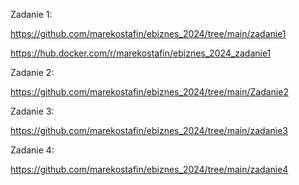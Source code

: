 Zadanie 1:

https://github.com/marekostafin/ebiznes_2024/tree/main/zadanie1

https://hub.docker.com/r/marekostafin/ebiznes_2024_zadanie1


Zadanie 2:

https://github.com/marekostafin/ebiznes_2024/tree/main/Zadanie2


Zadanie 3:

https://github.com/marekostafin/ebiznes_2024/tree/main/zadanie3


Zadanie 4:

https://github.com/marekostafin/ebiznes_2024/tree/main/zadanie4
